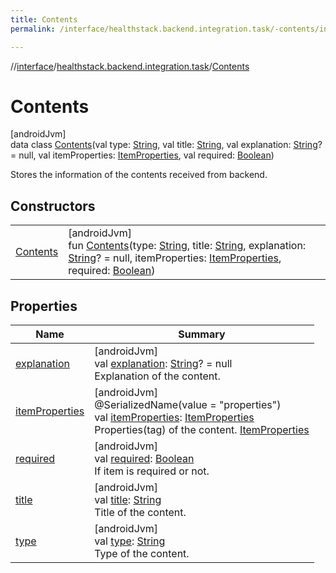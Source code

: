 ```yaml
---
title: Contents
permalink: /interface/healthstack.backend.integration.task/-contents/index.html

---
```

//[interface](../../../index.html)/[healthstack.backend.integration.task](../index.html)/[Contents](index.html)



# Contents



[androidJvm]\
data class [Contents](index.html)(val type: [String](https://kotlinlang.org/api/latest/jvm/stdlib/kotlin/-string/index.html), val title: [String](https://kotlinlang.org/api/latest/jvm/stdlib/kotlin/-string/index.html), val explanation: [String](https://kotlinlang.org/api/latest/jvm/stdlib/kotlin/-string/index.html)? = null, val itemProperties: [ItemProperties](../-item-properties/index.html), val required: [Boolean](https://kotlinlang.org/api/latest/jvm/stdlib/kotlin/-boolean/index.html))

Stores the information of the contents received from backend.



## Constructors


| | |
|---|---|
| [Contents](-contents.html) | [androidJvm]<br>fun [Contents](-contents.html)(type: [String](https://kotlinlang.org/api/latest/jvm/stdlib/kotlin/-string/index.html), title: [String](https://kotlinlang.org/api/latest/jvm/stdlib/kotlin/-string/index.html), explanation: [String](https://kotlinlang.org/api/latest/jvm/stdlib/kotlin/-string/index.html)? = null, itemProperties: [ItemProperties](../-item-properties/index.html), required: [Boolean](https://kotlinlang.org/api/latest/jvm/stdlib/kotlin/-boolean/index.html)) |


## Properties


| Name | Summary |
|---|---|
| [explanation](explanation.html) | [androidJvm]<br>val [explanation](explanation.html): [String](https://kotlinlang.org/api/latest/jvm/stdlib/kotlin/-string/index.html)? = null<br>Explanation of the content. |
| [itemProperties](item-properties.html) | [androidJvm]<br>@SerializedName(value = &quot;properties&quot;)<br>val [itemProperties](item-properties.html): [ItemProperties](../-item-properties/index.html)<br>Properties(tag) of the content. [ItemProperties](../-item-properties/index.html) |
| [required](required.html) | [androidJvm]<br>val [required](required.html): [Boolean](https://kotlinlang.org/api/latest/jvm/stdlib/kotlin/-boolean/index.html)<br>If item is required or not. |
| [title](title.html) | [androidJvm]<br>val [title](title.html): [String](https://kotlinlang.org/api/latest/jvm/stdlib/kotlin/-string/index.html)<br>Title of the content. |
| [type](type.html) | [androidJvm]<br>val [type](type.html): [String](https://kotlinlang.org/api/latest/jvm/stdlib/kotlin/-string/index.html)<br>Type of the content. |

